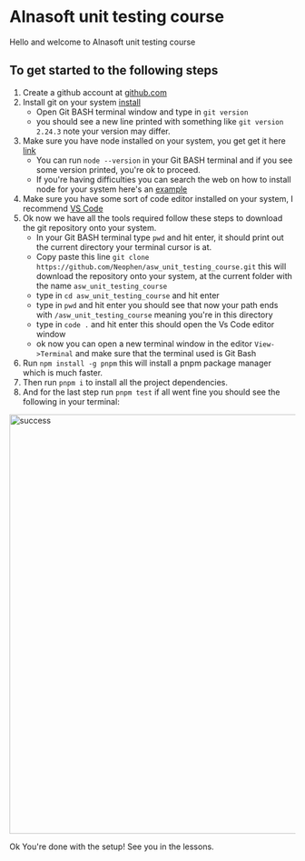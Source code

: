 # Alnasoft unit testing course

Hello and welcome to Alnasoft unit testing course

## To get started to the following steps

1. Create a github account at [github.com](https://github.com/join)
2. Install git on your system [install](https://github.com/git-guides/install-git)
    - Open Git BASH terminal window and type in `git version`
    - you should see a new line printed with something like `git version 2.24.3` note your version may differ.
3. Make sure you have node installed on your system, you get get it here [link](https://nodejs.org/en/)
    - You can run `node --version` in your Git BASH terminal and if you see some version printed, you're ok to proceed.
    - If you're having difficulties you can search the web on how to install node for your system here's an [example](https://duckduckgo.com/?t=ffab&q=how+to+install+node+on+windows&ia=web)
4. Make sure you have some sort of code editor installed on your system, I recommend [VS Code](https://code.visualstudio.com/)
5. Ok now we have all the tools required follow these steps to download the git repository onto your system.
    - In your Git BASH terminal type `pwd` and hit enter, it should print out the current directory your terminal cursor is at.
    - Copy paste this line `git clone https://github.com/Neophen/asw_unit_testing_course.git` this will download the repository onto your system, at the current folder with the name `asw_unit_testing_course`
    - type in `cd asw_unit_testing_course` and hit enter
    - type in `pwd` and hit enter you should see that now your path ends with `/asw_unit_testing_course` meaning you're in this directory
    - type in `code .` and hit enter this should open the Vs Code editor window
    - ok now you can open a new terminal window in the editor `View->Terminal` and make sure that the terminal used is Git Bash
6. Run `npm install -g pnpm` this will install a pnpm package manager which is much faster.
7. Then run `pnpm i` to install all the project dependencies.
8. And for the last step run `pnpm test` if all went fine you should see the following in your terminal:
<img width="738" alt="success" src="https://user-images.githubusercontent.com/6092928/115994881-8b67ea80-a5e1-11eb-94ff-3c5129b5c632.png">

Ok You're done with the setup! See you in the lessons.
